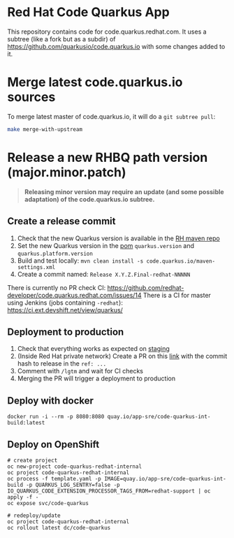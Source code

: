 # Red Hat Code Quarkus App

This repository contains code for code.quarkus.redhat.com. It uses a subtree (like a fork but as a subdir) of https://github.com/quarkusio/code.quarkus.io with some changes added to it.

# Merge latest code.quarkus.io sources

To merge latest master of code.quarkus.io, it will do a `git subtree pull`:
```bash
make merge-with-upstream
```

# Release a new RHBQ path version (major.minor.patch)

> **Releasing minor version may require an update (and some possible adaptation) of the code.quarkus.io subtree.**

## Create a release commit

1. Check that the new Quarkus version is available in the [RH maven repo](https://maven.repository.redhat.com/ga/com/redhat/quarkus/quarkus-universe-bom/)
2. Set the new Quarkus version in the [pom](https://github.com/redhat-developer/code.quarkus.redhat.com/blob/master/code.quarkus.io/pom.xml) `quarkus.version` and `quarkus.platform.version` 
3. Build and test locally: `mvn clean install -s code.quarkus.io/maven-settings.xml`
4. Create a commit named: `Release X.Y.Z.Final-redhat-NNNNN`

There is currently no PR check CI: https://github.com/redhat-developer/code.quarkus.redhat.com/issues/14 
There is a CI for master using Jenkins (jobs containing `-redhat`): https://ci.ext.devshift.net/view/quarkus/

## Deployment to production

1. Check that everything works as expected on [staging](https://code.quarkus.stage.redhat.com/)
2. (Inside Red Hat private network) Create a PR on this [link](https://gitlab.cee.redhat.com/service/app-interface/-/edit/master/data/services/quarkus/cicd/ci-ext/saas-redhat.yaml) with the commit hash to release in the `ref: ...` 
3. Comment with `/lgtm` and wait for CI checks
4. Merging the PR will trigger a deployment to production


## Deploy with docker

```shell
docker run -i --rm -p 8080:8080 quay.io/app-sre/code-quarkus-int-build:latest
```

## Deploy on OpenShift

```shell
# create project
oc new-project code-quarkus-redhat-internal
oc project code-quarkus-redhat-internal
oc process -f template.yaml -p IMAGE=quay.io/app-sre/code-quarkus-int-build -p QUARKUS_LOG_SENTRY=false -p IO_QUARKUS_CODE_EXTENSION_PROCESSOR_TAGS_FROM=redhat-support | oc apply -f - 
oc expose svc/code-quarkus

# redeploy/update
oc project code-quarkus-redhat-internal
oc rollout latest dc/code-quarkus
```
